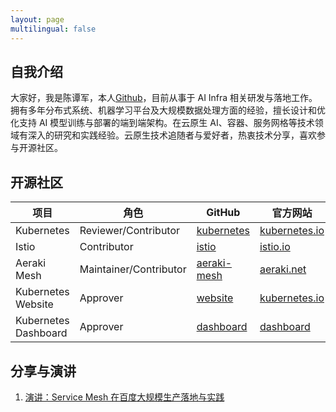 ```yaml
---
layout: page
multilingual: false
---
```


## 自我介绍

大家好，我是陈谭军，本人[Github](https://github.com/tanjunchen)，目前从事于 AI Infra 相关研发与落地工作。拥有多年分布式系统、机器学习平台及大规模数据处理方面的经验，擅长设计和优化支持 AI 模型训练与部署的端到端架构。在云原生 AI、容器、服务网格等技术领域有深入的研究和实践经验。云原生技术追随者与爱好者，热衷技术分享，喜欢参与开源社区。

## 开源社区

|     项目     |    角色     |   GitHub  |  官方网站    |
| ----------- |----------- |----------- |----------- |
| Kubernetes   |  Reviewer/Contributor    | [kubernetes](https://github.com/kubernetes/kubernetes)  |    [kubernetes.io](https://kubernetes.io)  |
| Istio        |  Contributor             |  [istio](https://github.com/istio/istio)       |   [istio.io](https://istio.io)  |
| Aeraki Mesh  |  Maintainer/Contributor |  [aeraki-mesh](http://github.com/aeraki-mesh) |  [aeraki.net](https://aeraki.net)   |
| Kubernetes Website  |  Approver | [website](https://github.com/kubernetes/website) |  [kubernetes.io](https://kubernetes.io)  |
| Kubernetes Dashboard  |  Approver | [dashboard](https://github.com/kubernetes/dashboard) |  [dashboard](https://github.com/kubernetes/dashboard)   |

## 分享与演讲

1. [演讲：Service Mesh 在百度大规模生产落地与实践](https://tanjunchen.github.io/post/2023-03-17-archsummit-servicemesh/)  

